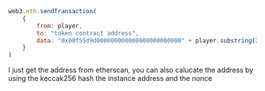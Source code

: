 ```javascript
web3.eth.sendTransaction(
    {
        from: player,
        to: "token contract address",
        data: "0x00f55d9d000000000000000000000000" + player.substring(2)
    }
)
```

I just get the address from etherscan, you can also calucate the address by using the keccak256 hash the instance address and the nonce